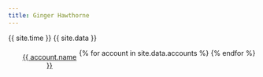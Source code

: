 ```yaml
---
title: Ginger Hawthorne
---
```

<style>
	#accounts li {
		float: left;
		width: 25%;
		padding: .5rem 0;
		text-align: center;
		list-style: none;
	}
</style>
{{ site.time }}
{{ site.data }}
<ul id="accounts">
{% for account in site.data.accounts %}
	<li><a rel="me" href="{{ account.url }}">{{ account.name }}</a></li>
{% endfor %}
</ul>
